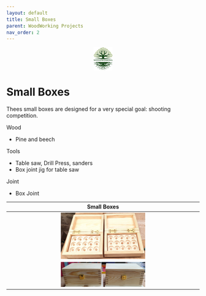 ```yaml
---
layout: default
title: Small Boxes
parent: WoodWorking Projects
nav_order: 2
---
```

<center>
<img src="../media/Lignarius.png" width="10%" height="10%" align="middle"/>
</center>

# Small Boxes

Thees small boxes are designed for a very special goal: shooting competition. 

Wood
* Pine and beech

Tools
* Table saw, Drill Press, sanders
* Box joint jig for table saw

Joint
* Box Joint

|                               Small Boxes                                |
|:------------------------------------------------------------------------:|
| <img alt="image" height="45%" src="/media/Small Box_1.jpg" width="45%"/> | 
| <img alt="image" height="45%" src="/media/Small Box_2.jpg" width="45%"/> |